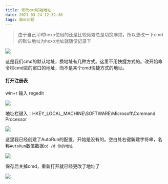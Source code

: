 ```yaml
---
title: 修改cmd初始地址
date: 2021-03-24 12:32:30
tags: 每日问题
---
```


> 由于自己平时hexo使用的还是比较频繁总是切换麻烦，所以更改一下cmd的默认地址为hexo地址就随便记录下<!--more-->

![](https://gitee.com/Jasper-zh/image_host/raw/master/20210324121749.png)

这是我们cmd的默认地址，换地址有几种方式。这里不用快捷方式的。改开始命令栏cmd进的窗口的地址，而不是某个cmd快捷方式的地址。

#### 打开注册表

win+r 输入 regedit

![](https://gitee.com/Jasper-zh/image_host/raw/master/20210324124524.png)

地址栏键入：HKEY_LOCAL_MACHINE\SOFTWARE\Microsoft\Command Processor

![](https://gitee.com/Jasper-zh/image_host/raw/master/20210324124622.png)

这里我已经创建了AutoRun的配置，开始是没有的。空白处右键新建字符串，名称`AutoRun`数值数据`cd /d 你的地址`

![](https://gitee.com/Jasper-zh/image_host/raw/master/20210324124858.png)

保存后关掉cmd，重新打开就已经更改了地址了

![](https://gitee.com/Jasper-zh/image_host/raw/master/20210324125223.png)